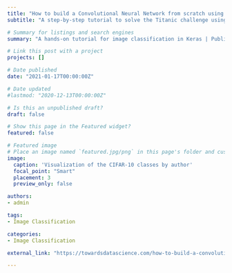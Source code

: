 ```yaml
---
title: "How to build a Convolutional Neural Network from scratch using tf.keras for Image Classification"
subtitle: "A step-by-step tutorial to solve the Titanic challenge using MATLAB"

# Summary for listings and search engines
summary: "A hands-on tutorial for image classification in Keras | Published in Towards Data Science"

# Link this post with a project
projects: []

# Date published
date: "2021-01-17T00:00:00Z"

# Date updated
#lastmod: "2020-12-13T00:00:00Z"

# Is this an unpublished draft?
draft: false

# Show this page in the Featured widget?
featured: false

# Featured image
# Place an image named `featured.jpg/png` in this page's folder and customize its options here.
image:
  caption: 'Visualization of the CIFAR-10 classes by author'
  focal_point: "Smart"
  placement: 3
  preview_only: false

authors:
- admin

tags:
- Image Classification

categories:
- Image Classification

external_link: "https://towardsdatascience.com/how-to-build-a-convolutional-neural-network-from-scratch-using-tf-keras-for-image-classification-ee4482de8453"

---
```

